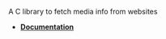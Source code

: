 A C library to fetch media info from websites

* **[Documentation](https://rafostar.github.io/gtuber/doc/)**

